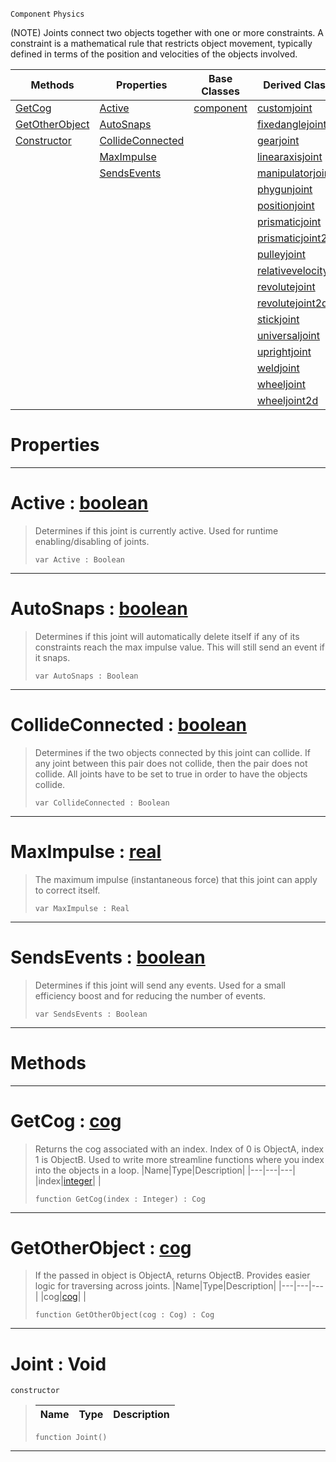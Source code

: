  `Component` `Physics`



(NOTE) Joints connect two objects together with one or more constraints. A constraint is a mathematical rule that restricts object movement, typically defined in terms of the position and velocities of the objects involved.

|Methods|Properties|Base Classes|Derived Classes|
|---|---|---|---|
|[ GetCog](https://github.com/zeroengineteam/ZeroDocs/blob/master/code_reference/class_reference/joint.markdown#getcog-zero-engine-docum)|[ Active](https://github.com/zeroengineteam/ZeroDocs/blob/master/code_reference/class_reference/joint.markdown#active-zero-engine-docum)|[component](https://github.com/zeroengineteam/ZeroDocs/blob/master/code_reference/class_reference/component.markdown)|[customjoint](https://github.com/zeroengineteam/ZeroDocs/blob/master/code_reference/class_reference/customjoint.markdown)|
|[ GetOtherObject](https://github.com/zeroengineteam/ZeroDocs/blob/master/code_reference/class_reference/joint.markdown#getotherobject-zero-engi)|[ AutoSnaps](https://github.com/zeroengineteam/ZeroDocs/blob/master/code_reference/class_reference/joint.markdown#autosnaps-zero-engine-do)| |[fixedanglejoint](https://github.com/zeroengineteam/ZeroDocs/blob/master/code_reference/class_reference/fixedanglejoint.markdown)|
|[ Constructor](https://github.com/zeroengineteam/ZeroDocs/blob/master/code_reference/class_reference/joint.markdown#joint-void)|[ CollideConnected](https://github.com/zeroengineteam/ZeroDocs/blob/master/code_reference/class_reference/joint.markdown#collideconnected-zero-en)| |[gearjoint](https://github.com/zeroengineteam/ZeroDocs/blob/master/code_reference/class_reference/gearjoint.markdown)|
| |[ MaxImpulse](https://github.com/zeroengineteam/ZeroDocs/blob/master/code_reference/class_reference/joint.markdown#maximpulse-zero-engine-d)| |[linearaxisjoint](https://github.com/zeroengineteam/ZeroDocs/blob/master/code_reference/class_reference/linearaxisjoint.markdown)|
| |[ SendsEvents](https://github.com/zeroengineteam/ZeroDocs/blob/master/code_reference/class_reference/joint.markdown#sendsevents-zero-engine)| |[manipulatorjoint](https://github.com/zeroengineteam/ZeroDocs/blob/master/code_reference/class_reference/manipulatorjoint.markdown)|
| | | |[phygunjoint](https://github.com/zeroengineteam/ZeroDocs/blob/master/code_reference/class_reference/phygunjoint.markdown)|
| | | |[positionjoint](https://github.com/zeroengineteam/ZeroDocs/blob/master/code_reference/class_reference/positionjoint.markdown)|
| | | |[prismaticjoint](https://github.com/zeroengineteam/ZeroDocs/blob/master/code_reference/class_reference/prismaticjoint.markdown)|
| | | |[prismaticjoint2d](https://github.com/zeroengineteam/ZeroDocs/blob/master/code_reference/class_reference/prismaticjoint2d.markdown)|
| | | |[pulleyjoint](https://github.com/zeroengineteam/ZeroDocs/blob/master/code_reference/class_reference/pulleyjoint.markdown)|
| | | |[relativevelocityjoint](https://github.com/zeroengineteam/ZeroDocs/blob/master/code_reference/class_reference/relativevelocityjoint.markdown)|
| | | |[revolutejoint](https://github.com/zeroengineteam/ZeroDocs/blob/master/code_reference/class_reference/revolutejoint.markdown)|
| | | |[revolutejoint2d](https://github.com/zeroengineteam/ZeroDocs/blob/master/code_reference/class_reference/revolutejoint2d.markdown)|
| | | |[stickjoint](https://github.com/zeroengineteam/ZeroDocs/blob/master/code_reference/class_reference/stickjoint.markdown)|
| | | |[universaljoint](https://github.com/zeroengineteam/ZeroDocs/blob/master/code_reference/class_reference/universaljoint.markdown)|
| | | |[uprightjoint](https://github.com/zeroengineteam/ZeroDocs/blob/master/code_reference/class_reference/uprightjoint.markdown)|
| | | |[weldjoint](https://github.com/zeroengineteam/ZeroDocs/blob/master/code_reference/class_reference/weldjoint.markdown)|
| | | |[wheeljoint](https://github.com/zeroengineteam/ZeroDocs/blob/master/code_reference/class_reference/wheeljoint.markdown)|
| | | |[wheeljoint2d](https://github.com/zeroengineteam/ZeroDocs/blob/master/code_reference/class_reference/wheeljoint2d.markdown)|


 #  Properties


---  
 #  Active : [boolean](https://github.com/zeroengineteam/ZeroDocs/blob/master/code_reference/zilch_base_types/boolean.markdown)

> Determines if this joint is currently active. Used for runtime enabling/disabling of joints.
> ``` lang=cpp, name=Zilch
> var Active : Boolean


---  
 #  AutoSnaps : [boolean](https://github.com/zeroengineteam/ZeroDocs/blob/master/code_reference/zilch_base_types/boolean.markdown)

> Determines if this joint will automatically delete itself if any of its constraints reach the max impulse value. This will still send an event if it snaps.
> ``` lang=cpp, name=Zilch
> var AutoSnaps : Boolean


---  
 #  CollideConnected : [boolean](https://github.com/zeroengineteam/ZeroDocs/blob/master/code_reference/zilch_base_types/boolean.markdown)

> Determines if the two objects connected by this joint can collide. If any joint between this pair does not collide, then the pair does not collide. All joints have to be set to true in order to have the objects collide.
> ``` lang=cpp, name=Zilch
> var CollideConnected : Boolean


---  
 #  MaxImpulse : [real](https://github.com/zeroengineteam/ZeroDocs/blob/master/code_reference/zilch_base_types/real.markdown)

> The maximum impulse (instantaneous force) that this joint can apply to correct itself.
> ``` lang=cpp, name=Zilch
> var MaxImpulse : Real


---  
 #  SendsEvents : [boolean](https://github.com/zeroengineteam/ZeroDocs/blob/master/code_reference/zilch_base_types/boolean.markdown)

> Determines if this joint will send any events. Used for a small efficiency boost and for reducing the number of events.
> ``` lang=cpp, name=Zilch
> var SendsEvents : Boolean


---  
 #  Methods


---  
 #  GetCog : [cog](https://github.com/zeroengineteam/ZeroDocs/blob/master/code_reference/class_reference/cog.markdown)

> Returns the cog associated with an index. Index of 0 is ObjectA, index 1 is ObjectB. Used to write more streamline functions where you index into the objects in a loop.
> |Name|Type|Description|
> |---|---|---|
> |index|[integer](https://github.com/zeroengineteam/ZeroDocs/blob/master/code_reference/zilch_base_types/integer.markdown)| |
> ``` lang=cpp, name=Zilch
> function GetCog(index : Integer) : Cog
> ``` 


---  
 #  GetOtherObject : [cog](https://github.com/zeroengineteam/ZeroDocs/blob/master/code_reference/class_reference/cog.markdown)

> If the passed in object is ObjectA, returns ObjectB. Provides easier logic for traversing across joints.
> |Name|Type|Description|
> |---|---|---|
> |cog|[cog](https://github.com/zeroengineteam/ZeroDocs/blob/master/code_reference/class_reference/cog.markdown)| |
> ``` lang=cpp, name=Zilch
> function GetOtherObject(cog : Cog) : Cog
> ``` 


---  
 #  Joint : Void

 `constructor`

> 
> |Name|Type|Description|
> |---|---|---|
> ``` lang=cpp, name=Zilch
> function Joint()
> ``` 


---  
 

 
